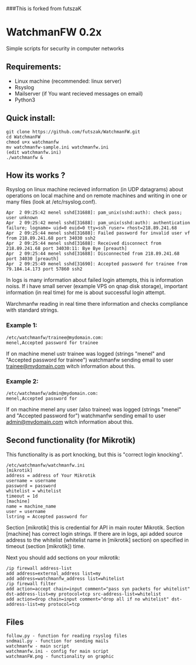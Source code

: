 ###This is forked from futszaK
# WatchmanFW 0.2x
Simple scripts for security in computer networks
## Requirements:
- Linux machine (recommended: linux server)
- Rsyslog
- Mailserver (if You want recieved messages on email)
- Python3
## Quick install:
    git clone https://github.com/futszak/WatchmanFW.git
    cd WatchmanFW
    chmod u+x watchmanfw
    mv watchmanfw-sample.ini watchmanfw.ini
    (edit watchmanfw.ini)
    ./watchmanfw &
## How its works ?
   Rsyslog on linux machine recieved information (in UDP datagrams) about operations on local machine and on remote machines  and writing in one or many files (look at /etc/rsyslog.conf).

    Apr  2 09:25:42 menel sshd[31688]: pam_unix(sshd:auth): check pass; user unknown
    Apr  2 09:25:42 menel sshd[31688]: pam_unix(sshd:auth): authentication failure; logname= uid=0 euid=0 tty=ssh ruser= rhost=218.89.241.68
    Apr  2 09:25:44 menel sshd[31688]: Failed password for invalid user vf from 218.89.241.68 port 34030 ssh2
    Apr  2 09:25:44 menel sshd[31688]: Received disconnect from 218.89.241.68 port 34030:11: Bye Bye [preauth]
    Apr  2 09:25:44 menel sshd[31688]: Disconnected from 218.89.241.68 port 34030 [preauth]
    Apr  2 09:25:49 menel sshd[31690]: Accepted password for trainee from 79.184.14.173 port 57860 ssh2

In logs is many information about failed login attempts, this is information noiss. If i have small server (example VPS on qnap disk storage), important information (in real time) for me is about successful login attempt.

Warchmanfw reading in real time there information and checks compliance with standard strings.

### Example 1:

    /etc/watchmanfw/trainee@mydomain.com:
    menel,Accepted password for trainee

If on machine menel ustr trainee was logged (strings "menel" and "Accepted password for trainee") watchmanfw sending email to user trainee@mydomain.com witch information about this.

### Example 2:
    /etc/watchmanfw/admin@mydomain.com:
    menel,Accepted password for

If on machine menel any user (also trainee) was logged (strings "menel" and "Accepted password for") watchmanfw sending email to user admin@mydomain.com witch information about this.
## Second functionality (for Mikrotik)
This functionality is as port knocking, but this is "correct login knocking".

    /etc/watchmanfw/watchmanfw.ini
    [mikrotik]
    address = address of Your Mikrotik
    username = username
    password = password
    whitelist = whitelist
    timeout = 1d
    [machine]
    name = machine_name
    user = username
    lstring = Accepted password for

Section [mikrotik] this is credential for API in main router Mikrotik. Section [machine] has correct login strings. If there are in logs, api added source address to the whitelist (whitelist name in [mikrotik] section) on specified in timeout (section [mikrotik]) time.

Next you should add sections on your mikrotik:

    /ip firewall address-list
    add address=external_address list=my
    add address=watchmanfw_address list=whitelist
    /ip firewall filter
    add action=accept chain=input comment="pass syn packets for whitelist" dst-address-list=my protocol=tcp src-address-list=whitelist
    add action=drop chain=input comment="drop all if no whitelist" dst-address-list=my protocol=tcp
## Files
    follow.py - function for reading rsyslog files
    sndmail.py - function for sending mails
    watchmanfw - main script
    watchmanfw.ini - config for main script
    watchmanFW.png - functionality on graphic
